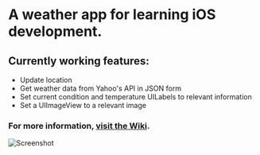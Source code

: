 # A weather app for learning iOS development.

## Currently working features:
- Update location
- Get weather data from Yahoo's API in JSON form
- Set current condition and temperature UILabels to relevant information
- Set a UIImageView to a relevant image

### For more information, [visit the Wiki](https://github.com/mathieuhendey/RedditWeather/wiki).

![Screenshot](http://i.imgur.com/EsmuW.png)